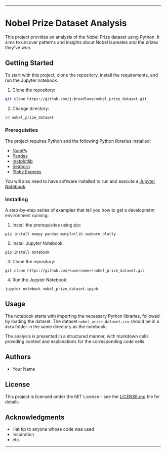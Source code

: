 
---

# Nobel Prize Dataset Analysis

This project provides an analysis of the Nobel Prize dataset using Python. It aims to uncover patterns and insights about Nobel laureates and the prizes they've won.

## Getting Started

To start with this project, clone the repository, install the requirements, and run the Jupyter notebook.

1. Clone the repository:
```bash
git clone https://github.com/j-breedlove/nobel_prize_dataset.git
```
2. Change directory:
```bash
cd nobel_prize_dataset
```

### Prerequisites

The project requires Python and the following Python libraries installed:

- [NumPy](http://www.numpy.org/)
- [Pandas](http://pandas.pydata.org/)
- [matplotlib](http://matplotlib.org/)
- [Seaborn](https://seaborn.pydata.org/)
- [Plotly Express](https://plotly.com/python/plotly-express/)

You will also need to have software installed to run and execute a [Jupyter Notebook](http://ipython.org/notebook.html).

### Installing

A step-by-step series of examples that tell you how to get a development environment running:

1. Install the prerequisites using pip:

```
pip install numpy pandas matplotlib seaborn plotly
```

2. Install Jupyter Notebook:

```
pip install notebook
```

3. Clone the repository:

```
git clone https://github.com/<username>/nobel_prize_dataset.git
```

4. Run the Jupyter Notebook:

```
jupyter notebook nobel_prize_dataset.ipynb
```

## Usage

The notebook starts with importing the necessary Python libraries, followed by loading the dataset. The dataset `nobel_prize_dataset.csv` should be in a `data` folder in the same directory as the notebook.

The analysis is presented in a structured manner, with markdown cells providing context and explanations for the corresponding code cells.

## Authors

- Your Name

## License

This project is licensed under the MIT License - see the [LICENSE.md](LICENSE.md) file for details.

## Acknowledgments

- Hat tip to anyone whose code was used
- Inspiration
- etc.

---

